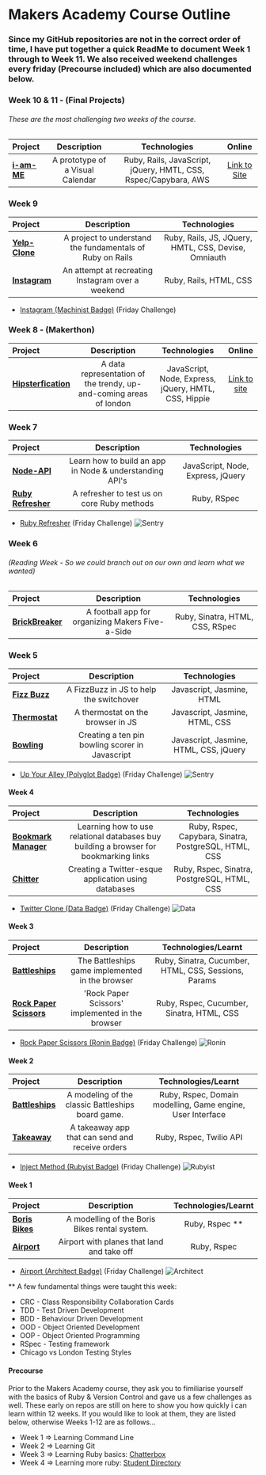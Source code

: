 # Makers Academy Course Outline

### Since my GitHub repositories are not in the correct order of time, I have put together a quick ReadMe to document Week 1 through to Week 11. We also received weekend challenges every friday (Precourse included) which are also documented below.

### Week 10 & 11 - (Final Projects)
###### These are the most challenging two weeks of the course.
Project | Description | Technologies | Online |
:------------ | :-----------: | :-----------: | :-----------: |
**[i-am-ME](https://github.com/guspowell/iamME)**  |  A prototype of a Visual Calendar | Ruby, Rails, JavaScript, jQuery, HMTL, CSS, Rspec/Capybara, AWS | [Link to Site](https://i-am-me.herokuapp.com/)

### Week 9 
Project | Description | Technologies |
:------------ | :-----------: | :-----------: |
**[Yelp-Clone]()**  |  A project to understand the fundamentals of Ruby on Rails | Ruby, Rails, JS, JQuery, HMTL, CSS, Devise, Omniauth |
**[Instagram]()** | An attempt at recreating Instagram over a weekend | Ruby, Rails, HTML, CSS |

- [Instagram (Machinist Badge)](https://github.com/makersacademy/instagram-challenge) (Friday Challenge)

### Week 8 - (Makerthon)
Project | Description | Technologies | Online |
:------------ | :-----------: | :-----------: | :-----------: |
**[Hipsterfication]()**  | A data representation of the trendy, up-and-coming areas of london  | JavaScript, Node, Express, jQuery, HMTL, CSS, Hippie | [Link to site]()

### Week 7
Project | Description | Technologies |
:------------ | :-----------: | :-----------: |
**[Node-API](https://github.com/ciawalsh/Node-API)**  |   Learn how to build an app in Node & understanding API's  | JavaScript, Node, Express, jQuery |
**[Ruby Refresher]()** |  A refresher to test us on core Ruby methods |Ruby, RSpec|

- [Ruby Refresher](https://github.com/makersacademy/ruby-refresher) (Friday Challenge)  ![Sentry](https://github.com/makersacademy/course_in_review_2014_dec/blob/master/images/badges/Sentry_thumb.jpg)

### Week 6
###### (Reading Week - So we could branch out on our own and learn what we wanted)

Project | Description | Technologies |
:------------ | :-----------: | :-----------: |
**[BrickBreaker]()** | A football app for organizing Makers Five-a-Side  | Ruby, Sinatra, HTML, CSS, RSpec |

### Week 5

Project | Description | Technologies |
 :------------ | :-----------: | :-----------: |
**[Fizz Buzz]()**  | A FizzBuzz in JS to help the switchover | Javascript, Jasmine, HTML |
**[Thermostat]()**  | A thermostat on the browser in JS | Javascript, Jasmine, HTML, CSS |
**[Bowling]()** | Creating a ten pin bowling scorer in Javascript |  Javascript, Jasmine, HTML, CSS, jQuery |

- [Up Your Alley (Polyglot Badge)](https://github.com/makersacademy/bowling-challenge) (Friday Challenge) ![Sentry](https://github.com/makersacademy/course_in_review_2014_dec/blob/master/images/badges/Sentry_thumb.jpg)

#### Week 4

Project | Description | Technologies |
 :------------ | :-----------: | :-----------: |
**[Bookmark Manager]()**  |    Learning how to use relational databases buy building a browser for bookmarking links    | Ruby, Rspec, Capybara, Sinatra, PostgreSQL, HTML, CSS |
**[Chitter](https://github.com/guspowell/Chitter)** |  Creating a Twitter-esque application using databases |  Ruby, Rspec, Sinatra, PostgreSQL, HTML, CSS |

- [Twitter Clone (Data Badge)](https://github.com/makersacademy/chitter-challenge) (Friday Challenge) ![Data](https://github.com/makersacademy/course_in_review_2014_dec/blob/master/images/badges/Data_thumb.jpg)

#### Week 3

Project | Description | Technologies/Learnt |
 :------------ | :-----------: | :-----------: |
**[Battleships]()**  |    The Battleships game implemented in the browser     | Ruby, Sinatra, Cucumber, HTML, CSS, Sessions, Params |
**[Rock Paper Scissors]()** |   'Rock Paper Scissors' implemented in the browser     | Ruby, Rspec, Cucumber, Sinatra, HTML, CSS |

- [Rock Paper Scissors (Ronin Badge)](https://github.com/makersacademy/rps-challenge) (Friday Challenge) ![Ronin](https://github.com/makersacademy/course_in_review_2014_dec/blob/master/images/badges/Ronin_thumb.jpg)

#### Week 2

Project | Description | Technologies/Learnt |
 :------------ | :-----------: | :-----------: |
**[Battleships]()**  |    A modeling of the classic Battleships board game.      |  Ruby, Rspec, Domain modelling, Game engine, User Interface |
**[Takeaway]()** |     A takeaway app that can send and receive orders     |   Ruby, Rspec, Twilio API |

- [Inject Method (Rubyist Badge)](https://github.com/makersacademy/inject-challenge) (Friday Challenge) ![Rubyist](https://github.com/makersacademy/course_in_review_2014_dec/blob/master/images/badges/Rubyist_thumb.jpg)

#### Week 1

Project | Description | Technologies/Learnt |
 :------------ | :-----------: | :-----------: |
**[Boris Bikes]()**  | A modelling of the Boris Bikes rental system.    |   Ruby, Rspec ** |
**[Airport]()** |     Airport with planes that land and take off      |   Ruby, Rspec |

- [Airport (Architect Badge)](https://github.com/makersacademy/airport-challenge) (Friday Challenge) ![Architect](https://github.com/makersacademy/course_in_review_2014_dec/blob/master/images/badges/Architect_thumb.jpg)

** A few fundamental things were taught this week:
- CRC - Class Responsibility Collaboration Cards
- TDD - Test Driven Development
- BDD - Behaviour Driven Development
- OOD - Object Oriented Development
- OOP - Object Oriented Programming
- RSpec - Testing framework
- Chicago vs London Testing Styles

#### Precourse 

Prior to the Makers Academy course, they ask you to fimiliarise yourself with the basics of Ruby & Version Control and gave us a few challenges as well. These early on repos are still on here to show you how quickly i can learn within 12 weeks. If you would like to look at them, they are listed below, otherwise Weeks 1-12 are as follows...
- Week 1 => Learning Command Line
- Week 2 => Learning Git
- Week 3 => Learning Ruby basics: [Chatterbox](https://github.com/guspowell/Chatterbox)
- Week 4 => Learning more ruby: [Student Directory](https://github.com/guspowell/Student-Directory)
